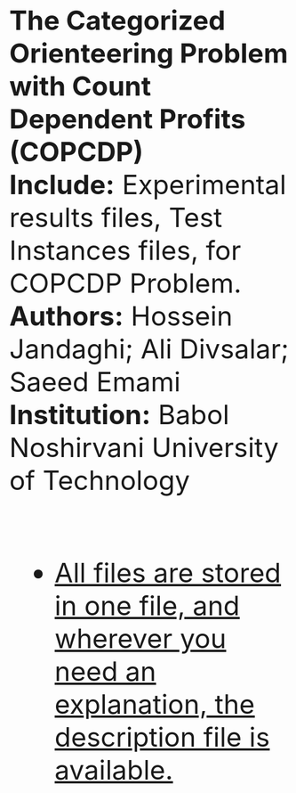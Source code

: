 <font size="18">

  <b>The Categorized Orienteering Problem with Count Dependent Profits (COPCDP)</b><br><font size="16">
  <b>Include:</b> Experimental results files, Test Instances files, for COPCDP Problem. <br>
  <b>Authors:</b> Hossein Jandaghi; Ali Divsalar; Saeed Emami <br>
  <b>Institution:</b> Babol Noshirvani University of Technology <br><br>
* <u> All files are stored in one file, and wherever you need an explanation, the description file is available.</u>

</font>


